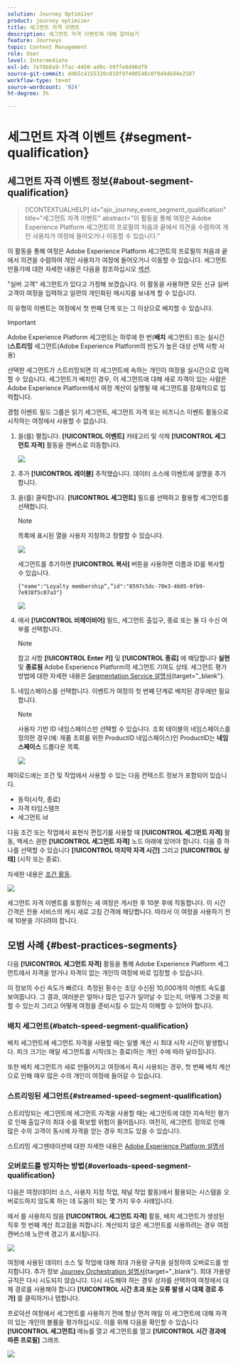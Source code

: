 ```yaml
---
solution: Journey Optimizer
product: journey optimizer
title: 세그먼트 자격 이벤트
description: 세그먼트 자격 이벤트에 대해 알아보기
feature: Journeys
topic: Content Management
role: User
level: Intermediate
exl-id: 7e70b8a9-7fac-4450-ad9c-597fe0496df9
source-git-commit: dd65c4155320c818f97400548c0f9d4d6d4e2507
workflow-type: tm+mt
source-wordcount: '924'
ht-degree: 3%

---
```


# 세그먼트 자격 이벤트 {#segment-qualification}

## 세그먼트 자격 이벤트 정보{#about-segment-qualification}

>[!CONTEXTUALHELP]
>id="ajo_journey_event_segment_qualification"
>title="세그먼트 자격 이벤트"
>abstract="이 활동을 통해 여정은 Adobe Experience Platform 세그먼트의 프로필의 처음과 끝에서 의견을 수렴하여 개인 사용자가 여정에 들어오거나 이동할 수 있습니다."

이 활동을 통해 여정은 Adobe Experience Platform 세그먼트의 프로필의 처음과 끝에서 의견을 수렴하여 개인 사용자가 여정에 들어오거나 이동할 수 있습니다. 세그먼트 만들기에 대한 자세한 내용은 다음을 참조하십시오 [섹션](../segment/about-segments.md).

&quot;실버 고객&quot; 세그먼트가 있다고 가정해 보겠습니다. 이 활동을 사용하면 모든 신규 실버 고객이 여정을 입력하고 일련의 개인화된 메시지를 보내게 할 수 있습니다.

이 유형의 이벤트는 여정에서 첫 번째 단계 또는 그 이상으로 배치할 수 있습니다.

>[!IMPORTANT]
>
>Adobe Experience Platform 세그먼트는 하루에 한 번(**배치** 세그먼트) 또는 실시간(**스트리밍** 세그먼트(Adobe Experience Platform의 빈도가 높은 대상 선택 사항 사용)
>
>선택한 세그먼트가 스트리밍되면 이 세그먼트에 속하는 개인이 여정을 실시간으로 입력할 수 있습니다. 세그먼트가 배치인 경우, 이 세그먼트에 대해 새로 자격이 있는 사람은 Adobe Experience Platform에서 여정 계산이 실행될 때 세그먼트를 잠재적으로 입력합니다.
>
>경험 이벤트 필드 그룹은 읽기 세그먼트, 세그먼트 자격 또는 비즈니스 이벤트 활동으로 시작하는 여정에서 사용할 수 없습니다.


1. 을(를) 펼칩니다. **[!UICONTROL 이벤트]** 카테고리 및 삭제 **[!UICONTROL 세그먼트 자격]** 활동을 캔버스로 이동합니다.

   ![](assets/segment5.png)

1. 추가 **[!UICONTROL 레이블]** 추적했습니다. 데이터 소스에 이벤트에 설명을 추가합니다.

1. 을(를) 클릭합니다. **[!UICONTROL 세그먼트]** 필드를 선택하고 활용할 세그먼트를 선택합니다.

   >[!NOTE]
   >
   >목록에 표시된 열을 사용자 지정하고 정렬할 수 있습니다.

   ![](assets/segment6.png)

   세그먼트를 추가하면 **[!UICONTROL 복사]** 버튼을 사용하면 이름과 ID를 복사할 수 있습니다.

   `{"name":"Loyalty membership“,”id":"8597c5dc-70e3-4b05-8fb9-7e938f5c07a3"}`

   ![](assets/segment-copy.png)

1. 에서 **[!UICONTROL 비헤이비어]** 필드, 세그먼트 출입구, 종료 또는 둘 다 수신 여부를 선택합니다.

   >[!NOTE]
   >
   >참고 사항 **[!UICONTROL Enter 키]** 및 **[!UICONTROL 종료]** 에 해당합니다 **실현** 및 **종료됨** Adobe Experience Platform의 세그먼트 기여도 상태. 세그먼트 평가 방법에 대한 자세한 내용은 [Segmentation Service 설명서](https://experienceleague.adobe.com/docs/experience-platform/segmentation/tutorials/evaluate-a-segment.html#interpret-segment-results){target=&quot;_blank&quot;}.

1. 네임스페이스를 선택합니다. 이벤트가 여정의 첫 번째 단계로 배치된 경우에만 필요합니다.

   >[!NOTE]
   >
   >사용자 기반 ID 네임스페이스만 선택할 수 있습니다. 조회 테이블의 네임스페이스를 정의한 경우(예: 제품 조회를 위한 ProductID 네임스페이스)인 ProductID는 **네임스페이스** 드롭다운 목록.

   ![](assets/segment7.png)

페이로드에는 조건 및 작업에서 사용할 수 있는 다음 컨텍스트 정보가 포함되어 있습니다.

* 동작(시작, 종료)
* 자격 타임스탬프
* 세그먼트 id

다음 조건 또는 작업에서 표현식 편집기를 사용할 때 **[!UICONTROL 세그먼트 자격]** 활동, 액세스 권한 **[!UICONTROL 세그먼트 자격]** 노드 아래에 있어야 합니다. 다음 중 하나를 선택할 수 있습니다 **[!UICONTROL 마지막 자격 시간]** 그리고 **[!UICONTROL 상태]** (시작 또는 종료).

자세한 내용은 [조건 활동](../building-journeys/condition-activity.md#about_condition).

![](assets/segment8.png)

세그먼트 자격 이벤트를 포함하는 새 여정은 게시한 후 10분 후에 작동합니다. 이 시간 간격은 전용 서비스의 캐시 새로 고침 간격에 해당합니다. 따라서 이 여정을 사용하기 전에 10분을 기다려야 합니다.

## 모범 사례 {#best-practices-segments}

다음 **[!UICONTROL 세그먼트 자격]** 활동을 통해 Adobe Experience Platform 세그먼트에서 자격을 얻거나 자격이 없는 개인의 여정에 바로 입장할 수 있습니다.

이 정보의 수신 속도가 빠르다. 측정된 횟수는 초당 수신된 10,000개의 이벤트 속도를 보여줍니다. 그 결과, 여러분은 얼마나 많은 입구가 일어날 수 있는지, 어떻게 그것을 피할 수 있는지 그리고 어떻게 여정을 준비시킬 수 있는지 이해할 수 있어야 합니다.

### 배치 세그먼트{#batch-speed-segment-qualification}

배치 세그먼트에 세그먼트 자격을 사용할 때는 일별 계산 시 최대 시작 시간이 발생합니다. 피크 크기는 매일 세그먼트를 시작(또는 종료)하는 개인 수에 따라 달라집니다.

또한 배치 세그먼트가 새로 만들어지고 여정에서 즉시 사용되는 경우, 첫 번째 배치 계산으로 인해 매우 많은 수의 개인이 여정에 들어갈 수 있습니다.

### 스트리밍된 세그먼트{#streamed-speed-segment-qualification}

스트리밍되는 세그먼트에 세그먼트 자격을 사용할 때는 세그먼트에 대한 지속적인 평가로 인해 출입구의 최대 수를 확보할 위험이 줄어듭니다. 여전히, 세그먼트 정의로 인해 많은 수의 고객이 동시에 자격을 얻는 경우 피크도 있을 수 있습니다.

스트리밍 세그멘테이션에 대한 자세한 내용은 [Adobe Experience Platform 설명서](https://experienceleague.adobe.com/docs/experience-platform/segmentation/api/streaming-segmentation.html#api)

### 오버로드를 방지하는 방법{#overloads-speed-segment-qualification}

다음은 여정(데이터 소스, 사용자 지정 작업, 채널 작업 활동)에서 활용되는 시스템을 오버로드하지 않도록 하는 데 도움이 되는 몇 가지 우수 사례입니다.

에서 를 사용하지 않음 **[!UICONTROL 세그먼트 자격]** 활동, 배치 세그먼트가 생성된 직후 첫 번째 계산 최고점을 피합니다. 계산되지 않은 세그먼트를 사용하려는 경우 여정 캔버스에 노란색 경고가 표시됩니다.

![](assets/segment-error.png)

여정에 사용된 데이터 소스 및 작업에 대해 최대 가용량 규칙을 설정하여 오버로드를 방지합니다. 추가 정보 [Journey Orchestration 설명서](https://experienceleague.adobe.com/docs/journeys/using/working-with-apis/capping.html){target=&quot;_blank&quot;}. 최대 가용량 규칙은 다시 시도되지 않습니다. 다시 시도해야 하는 경우 상자를 선택하여 여정에서 대체 경로를 사용해야 합니다 **[!UICONTROL 시간 초과 또는 오류 발생 시 대체 경로 추가]** 를 클릭하거나 탭합니다.

프로덕션 여정에서 세그먼트를 사용하기 전에 항상 먼저 매일 이 세그먼트에 대해 자격이 있는 개인의 볼륨을 평가하십시오. 이를 위해 다음을 확인할 수 있습니다 **[!UICONTROL 세그먼트]** 메뉴를 열고 세그먼트를 열고 **[!UICONTROL 시간 경과에 따른 프로필]** 그래프.

![](assets/segment-overload.png)
